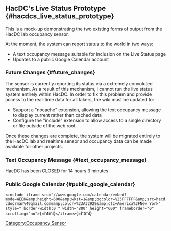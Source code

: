 ## HacDC's Live Status Prototype {#hacdcs_live_status_prototype}

This is a mock-up demonstrating the two existing forms of output from
the HacDC lab occupancy sensor.

At the moment, the system can report status to the world in two ways:

-   A text occupancy message suitable for inclusion on the Live Status
    page
-   Updates to a public Google Calendar account

### Future Changes {#future_changes}

The sensor is currently reporting its status via a extremely convoluted
mechanism. As a result of this mechanism, I cannot run the live status
system entirely within HacDC. In order to fix this problem and provide
access to the real-time data for all takers, the wiki must be updated
to:

-   Support a "nocache" extension, allowing the text occupancy message
    to display current rather than cached data
-   Configure the "include" extension to allow access to a single
    directory or file outside of the web root

Once these changes are complete, the system will be migrated entirely to
the HacDC lab and realtime sensor and occupancy data can be made
available for other projects.

### Text Occupancy Message {#text_occupancy_message}

HacDC has been CLOSED for 14 hours 3 minutes

### Public Google Calendar {#public_google_calendar}

`<include iframe src="//www.google.com/calendar/embed?mode=WEEK&amp;height=600&amp;wkst=1&amp;bgcolor=%23FFFFFF&amp;src=hacdcdoorman%40gmail.com&amp;color=%23A32929&amp;ctz=America%2FNew_York" style=" border-width:0 " width="800" height="600" frameborder="0" scrolling="no">`{=html}`</iframe>`{=html}

[Category:Occupancy Sensor](Category:Occupancy_Sensor)
